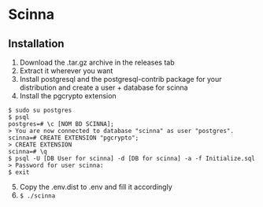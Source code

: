 # Scinna

## Installation
1. Download the .tar.gz archive in the releases tab
2. Extract it wherever you want
3. Install postgresql and the postgresql-contrib package for your distribution and create a user + database for scinna
4. Install the pgcrypto extension 
```
$ sudo su postgres
$ psql
postgres=# \c [NOM BD SCINNA];
> You are now connected to database "scinna" as user "postgres".
scinna=# CREATE EXTENSION "pgcrypto";
> CREATE EXTENSION
scinna=# \q
$ psql -U [DB User for scinna] -d [DB for scinna] -a -f Initialize.sql
> Password for user scinna:
$ exit
```

5. Copy the .env.dist to .env and fill it accordingly
6. `$ ./scinna`